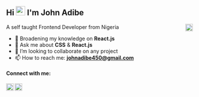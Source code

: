 ## Hi <img src="https://media.giphy.com/media/hvRJCLFzcasrR4ia7z/giphy.gif" width="25px"> I'm John Adibe

A self taught Frontend Developer from Nigeria <img align="right" width="20px" src="https://image.flaticon.com/icons/png/512/630/630697.png" />

- 🌱 Broadening my knowledge on **React.js**
- 💬 Ask me about **CSS** & **React.js** 
- 👯 I’m looking to collaborate on any project
- 📫 How to reach me: **johnadibe450@gmail.com**
<!-- ⚡ Fun fact: -->

#### Connect with me:

[<img align="left" alt="johnadibe | LinkedIn" width="20px" src="https://image.flaticon.com/icons/png/512/1409/1409945.png" />][linkedin]
[<img align="left" alt="johnphealipto | Twitter" width="20px" src="https://tutuldevs.github.io/frontloops-photo/loop1/twitter.svg" />][twitter]

[linkedin]: https://www.linkedin.com/in/johnadibe/
[twitter]: https://twitter.com/johnphealipto

<!-- **johnphealipto/johnphealipto**  ✨ _special_ ✨ -->
<!-- Here are some ideas to get you started: -->

<!-- - 👯 I’m looking to collaborate on ...
- 🤔 I’m looking for help with ...
- 😄 Pronouns: ... -->
